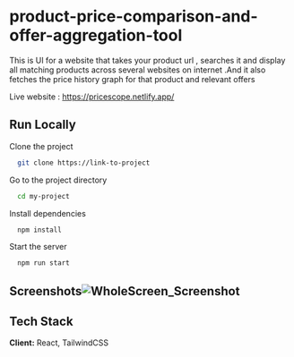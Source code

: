 # product-price-comparison-and-offer-aggregation-tool

This is UI for a website that takes your product url , searches it and display all matching products across several websites on internet .And it also fetches the price history graph for that product and relevant offers

Live website : https://pricescope.netlify.app/

## Run Locally

Clone the project

```bash
  git clone https://link-to-project
```

Go to the project directory

```bash
  cd my-project
```

Install dependencies

```bash
  npm install
```

Start the server

```bash
  npm run start
```

## Screenshots![WholeScreen_Screenshot](https://github.com/user-attachments/assets/61536a8e-ff66-486f-9586-4598eb3a00ad)

## Tech Stack

**Client:** React, TailwindCSS
